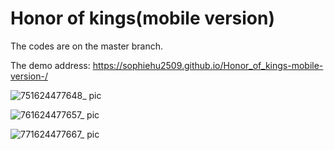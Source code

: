 # Honor of kings(mobile version)

The codes are on the master branch.

The demo address:  https://sophiehu2509.github.io/Honor_of_kings-mobile-version-/

![751624477648_ pic](https://user-images.githubusercontent.com/11381376/123162110-35c38900-d43e-11eb-8ae1-c331dd05b26f.jpg)

![761624477657_ pic](https://user-images.githubusercontent.com/11381376/123162127-3b20d380-d43e-11eb-95e5-72ed643265b5.jpg)

![771624477667_ pic](https://user-images.githubusercontent.com/11381376/123162138-3fe58780-d43e-11eb-9d9f-47395dfa35b4.jpg)
